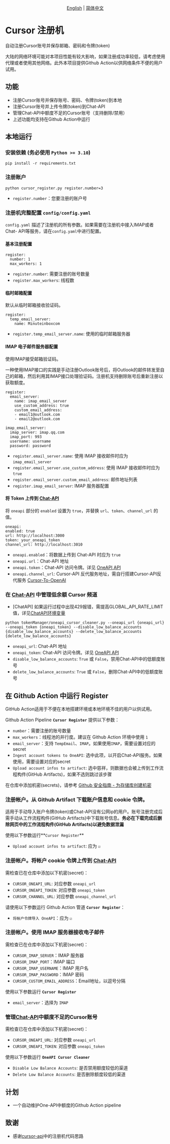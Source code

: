 <p align="center">
  <span>
   <a href="https://github.com/JiuZ-Chn/CursorRegister/blob/main/README.md">English</a>  | 
   <a href="https://github.com/JiuZ-Chn/CursorRegister/blob/main/README.zh_CN.md">简体中文</a>
  </span>
<p>

# Cursor 注册机

自动注册Cursor账号并保存邮箱、密码和令牌(token)

大陆的网络环境可能对本项目性能有较大影响，如果注册成功率较低，请考虑使用代理或者使用其他网络。此外本项目提供Github Action以供网络条件不便的用户试用。

## 功能

- 注册Cursor账号并保存账号、密码、令牌(token)到本地
- 注册Cursor账号并上传令牌(token)到Chat-API
- 管理Chat-API中额度不足的Cursor账号（支持删除/禁用）
- 上述功能均支持在Github Action中运行

## 本地运行

### 安装依赖 **(务必使用 `Python >= 3.10`)**

```
pip install -r requirements.txt
```

### 注册账户

```
python cursor_register.py register.number=3
```
- `register.number`：您要注册的账户号

### 注册机完整配置 `config/config.yaml`

`config.yaml` 描述了注册机的所有参数。如果需要在注册机中接入IMAP或者Chat- API等服务，请在`config.yaml`中进行配置。

#### 基本注册配置
```
register:
  number: 1
  max_workers: 1
```
- `register.number`: 需要注册的账号数量
- `register.max_workers`: 线程数

#### 临时邮箱配置

默认从临时邮箱接收验证码。

```
register:
  temp_email_server:
    name: Minuteinboxcom
```
- `register.temp_email_server.name`: 使用的临时邮箱服务器

#### IMAP 电子邮件服务器配置

使用IMAP接受邮箱验证码。

一种使用IMAP接口的实践是手动注册Outlook账号后，将Outlook的邮件转发至自己的邮箱，然后利用其IMAP接口处理验证码。注册机支持删除账号后重新注册以获取额度。

```
register:
  email_server:
    name: imap_email_server
    use_custom_address: true
    custom_email_address:
    - email1@outlook.com
    - email2@outlook.com

imap_email_server:
  imap_server: imap.qq.com
  imap_port: 993
  username: username
  password: password
```
- `register.email_server.name`: 使用 IMAP 接收邮件时应为 `imap_email_server`
- `register.email_server.use_custom_address`: 使用 IMAP 接收邮件时应为 `true`
- `register.email_server.custom_email_address`: 邮件地址列表
- `register.imap_email_server`: IMAP 服务器配置

#### 将 Token 上传到 [Chat-API](https://github.com/ai365vip/chat-api)

将 `oneapi` 部分的 `enabled` 设置为 `true`，并替换 `url`、`token`、`channel_url` 的值。

```
oneapi:
enabled: true
url: http://localhost:3000
token: your_oneapi_token
channel_url: http://localhost:3010
```
- `oneapi.enabled`：将数据上传到 Chat-API 时应为 `true`
- `oneapi.url`：Chat-API 地址
- `oneapi.token`：Chat-API 访问令牌。详见 [OneAPI API](https://github.com/songquanpeng/one-api/blob/main/docs/API.md)
- `oneapi.channel_url`: Cursor-API 反代服务地址，需自行搭建Cursor-API反代服务 [Cursor-To-OpenAI](https://github.com/JiuZ-Chn/Cursor-To-OpenAI)

### 在 [Chat-API](https://github.com/ai365vip/chat-api) 中管理低余额 Cursor 频道

- [ChatAPI] 如果运行过程中出现429报错，需提高GLOBAL_API_RATE_LIMIT值，详见[ChatAPI环境变量](https://github.com/ai365vip/chat-api?tab=readme-ov-file#%E7%8E%AF%E5%A2%83%E5%8F%98%E9%87%8F)

```
python tokenManager/oneapi_cursor_cleaner.py --oneapi_url {oneapi_url} --oneapi_token {oneapi_token} --disable_low_balance_accounts {disable_low_balance_accounts} --delete_low_balance_accounts {delete_low_balance_accounts}
```
- `oneapi_url`: Chat-API 地址
- `oneapi_token`: Chat-API 访问令牌。详见 [OneAPI API](https://github.com/songquanpeng/one-api/blob/main/docs/API.md)
- `disable_low_balance_accounts`: `True` 或 `False`，禁用Chat-API中的低额度账号
- `delete_low_balance_accounts`: `True` 或 `False`，删除Chat-API中的低额度账号

## 在 Github Action 中运行 Register

GitHub Action适用于不便在本地搭建环境或本地环境不佳的用户以供试用。

Github Action Pipeline **`Cursor Register`** 提供以下参数：
- `number`：需要注册的账号数量
- `max_workers`：线程池的并行度。建议在 Github Action 环境中使用 `1`
- `email_server`：支持 `TempEmail`、`IMAP`。如果使用`IMAP`，需要设置对应的secret
- `Ingest account tokens to OneAPI`: 选中此项，以开启Chat-API服务。如果使用，需要设置对应的secret
- `Upload account infos to artifact`: 选中慈祥，则数据也会被上传到工作流程构件(GitHub Artifacts)，如果不选则跳过该步骤

在仓库中添加机密(secrets)，请参考 [Github 安全指南 - 为存储库创建机密](https://docs.github.com/zh/actions/security-for-github-actions/security-guides/using-secrets-in-github-actions#creating-secrets-for-a-repository)

### 注册帐户。从 Github Artifact 下载账户信息和 cookie 令牌。

适用于手动导入账户令牌(token)或Chat-API没有公网ip的用户。账号注册完成后需手动从工作流程构件(GitHub Artifacts)中下载账号信息。**务必在下载完成后删除网页中的工作流程构件(GitHub Artifacts)以避免数据泄漏**

使用以下参数运行**`Cursor Register`**
- `Upload account infos to artifact`: 应为 `☑`

### 注册帐户。将帐户 cookie 令牌上传到 [Chat-API](https://github.com/ai365vip/chat-api)

需检查已在仓库中添加以下机密(secret)：
- `CURSOR_ONEAPI_URL`: 对应参数 `oneapi_url`
- `CURSOR_ONEAPI_TOKEN`: 对应参数 `oneapi_token`
- `CURSOR_CHANNEL_URL`: 对应参数 `oneapi_channel_url`

请使用以下参数运行 Github Action 管道 **`Cursor Register`**：
- `将帐户令牌导入 OneAPI`：应为 `☑`

### 注册帐户。使用 IMAP 服务器接收电子邮件

需检查已在仓库中添加以下机密(secret)：
- `CURSOR_IMAP_SERVER`：IMAP 服务器
- `CURSOR_IMAP_PORT`：IMAP 端口
- `CURSOR_IMAP_USERNAME`：IMAP 用户名
- `CURSOR_IMAP_PASSWORD`：IMAP 密码
- `CURSOR_CUSTOM_EMAIL_ADDRESS`：Email地址，以逗号分隔

使用以下参数运行 **`Cursor Register`**
- `email_server`：选择为 `IMAP`

### 管理[Chat-API](https://github.com/ai365vip/chat-api)中额度不足的Cursor账号 

需检查已在仓库中添加以下机密(secret)：
- `CURSOR_ONEAPI_URL`: 对应参数 `oneapi_url`
- `CURSOR_ONEAPI_TOKEN`: 对应参数 `oneapi_token`

使用以下参数运行 **`OneAPI Cursor Cleaner`**
- `Disable Low Balance Accounts`: 是否禁用额度较低的渠道
- `Delete Low Balance Accounts`: 是否删除额度较低的渠道

## 计划
- 一个自动维护One-API中额度的Github Action pipeline

## 致谢
- 感谢[cursor-api](https://github.com/Old-Camel/cursor-api/)中的注册机代码思路
